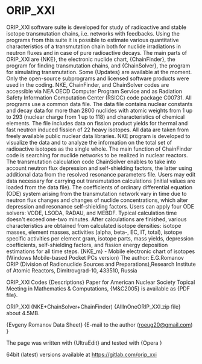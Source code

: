 # ORIP_XXI
ORIP_XXI software suite is developed for study of radioactive and stable isotope transmutation chains, i.e. networks with feedbacks. Using the programs from this suite it is possible to estimate various quantitative characteristics of a transmutation chain both for nuclide irradiations in neutron fluxes and in case of pure radioactive decays. The main parts of ORIP_XXI are {NKE}, the electronic nuclide chart, {ChainFinder}, the program for finding transmutation chains, and {ChainSolver}, the program for simulating transmutation. Some {Updates} are available at the moment. Only the open-source subprograms and licensed software products were used in the coding. NKE, ChainFinder, and ChainSolver codes are accessible via NEA OECD Computer Program Service and as Radiation Safety Information Computation Center (RSICC) code package C00731. All programs use a common data file. The data file contains nuclear constants and decay data for more than 2800 nuclides with atomic weights from 1 up to 293 (nuclear charge from 1 up to 118) and characteristics of chemical elements. The file includes data on fission product yields for thermal and fast neutron induced fission of 22 heavy isotopes. All data are taken from freely available public nuclear data libraries. NKE program is developed to visualize the data and to analyze the information on the total set of radioactive isotopes as the single whole. The main function of ChainFinder code is searching for nuclide networks to be realized in nuclear reactors. The transmutation calculation code ChainSolver enables to take into account neutron flux depression and self-shielding factors, the latter using additional data from the resolved resonance parameters file. Users may edit data necessary for carrying out transmutation calculations (initial values are loaded from the data file). The coefficients of ordinary differential equation (ODE) system arising from the transmutation network vary in time due to neutron flux changes and changes of nuclide concentrations, which alter depression and resonance self-shielding factors. Users can apply four ODE solvers: VODE, LSODA, RADAU, and MEBDF. Typical calculation time doesn't exceed one-two minutes. After calculations are finished, various characteristics are obtained from calculated isotope densities: isotope masses, element masses, activities (alpha, beta-, EC, IT, total), isotope specific activities per element gram, isotope parts, mass yields, depression coefficients, self-shielding factors, and fission energy deposition estimations for all time steps. 
{NKE_m} - Mobile electronic chart of isotopes (Windows Mobile-based Pocket PCs version) 
The author: E.G.Romanov
ORIP (Division of Radionuclide Sources and Preparations),Research Institute of Atomic Reactors, Dimitrovgrad-10, 433510, Russia 

ORIP_XXI Codes {Descriptions} 
Paper for American Nuclear Society Topical Meeting in Mathematics & Computations, {M&C2005} is available as {PDF file}. 

ORIP_XXI (NKE+ChainSolver+ChainFinder) {AllInOneORIP_XXI.zip file} about 4.5MB. 


{Evgeny Romanov Data Sheet} 
{E-mail to the author (roeug20@gmail.com) } 

The page was written with {UltraEdit} and tested with {Opera }

 64bit (latest) versions available at https://gitlab.com/orip_xxi
 
